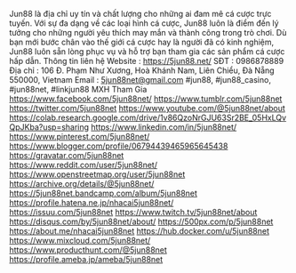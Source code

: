 Jun88 là địa chỉ uy tín và chất lượng cho những ai đam mê cá cược trực tuyến. Với sự đa dạng về các loại hình cá cược, Jun88 luôn là điểm đến lý tưởng cho những người yêu thích may mắn và thành công trong trò chơi. Dù bạn mới bước chân vào thế giới cá cược hay là người đã có kinh nghiệm, Jun88 luôn sẵn lòng phục vụ và hỗ trợ bạn tham gia các sản phẩm cá cược hấp dẫn.
Thông tin liên hệ
Website : https://5jun88.net/
SĐT : 0986878889
Địa chỉ : 106 Đ. Phạm Như Xương, Hoà Khánh Nam, Liên Chiểu, Đà Nẵng 550000, Vietnam
Email : 5jun88net@gmail.com
#jun88, #jun88_casino, #jun88net, #linkjun88
MXH Tham Gia
https://www.facebook.com/5jun88net/
https://www.tumblr.com/5jun88net 
https://twitter.com/5jun88net 
https://www.youtube.com/@5jun88net/about 
https://colab.research.google.com/drive/1v86QzoNrGJU63Sr2BE_05HxLQvQpJKba?usp=sharing 
https://www.linkedin.com/in/5jun88net/ 
https://www.pinterest.com/5jun88net/ 
https://www.blogger.com/profile/06794439465965645438 
https://gravatar.com/5jun88net  
https://www.reddit.com/user/5jun88net/ 
https://www.openstreetmap.org/user/5jun88net 
https://archive.org/details/@5jun88net/ 
https://5jun88net.bandcamp.com/album/5jun88net 
https://profile.hatena.ne.jp/nhacai5jun88net/  
https://issuu.com/5jun88net 
https://www.twitch.tv/5jun88net/about 
https://disqus.com/by/5jun88net/about/ 
https://500px.com/p/5jun88net 
https://about.me/nhacai5jun88net 
https://hub.docker.com/u/5jun88net 
https://www.mixcloud.com/5jun88net/ 
https://www.producthunt.com/@5jun88net 
https://profile.ameba.jp/ameba/5jun88net 